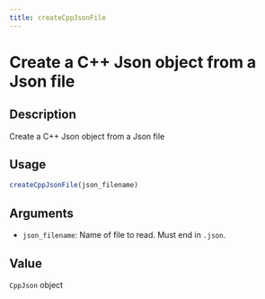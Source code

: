 ```yaml
---
title: createCppJsonFile
---
```


# Create a C++ Json object from a Json file

## Description

Create a C++ Json object from a Json file

## Usage

```r
createCppJsonFile(json_filename)
```

## Arguments

* `json_filename`: Name of file to read. Must end in `.json`.

## Value

`CppJson` object

